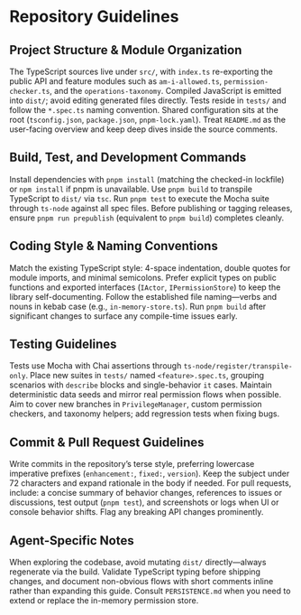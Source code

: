 # Repository Guidelines

## Project Structure & Module Organization
The TypeScript sources live under `src/`, with `index.ts` re-exporting the public API and feature modules such as `am-i-allowed.ts`, `permission-checker.ts`, and the `operations-taxonomy`. Compiled JavaScript is emitted into `dist/`; avoid editing generated files directly. Tests reside in `tests/` and follow the `*.spec.ts` naming convention. Shared configuration sits at the root (`tsconfig.json`, `package.json`, `pnpm-lock.yaml`). Treat `README.md` as the user-facing overview and keep deep dives inside the source comments.

## Build, Test, and Development Commands
Install dependencies with `pnpm install` (matching the checked-in lockfile) or `npm install` if pnpm is unavailable. Use `pnpm build` to transpile TypeScript to `dist/` via `tsc`. Run `pnpm test` to execute the Mocha suite through `ts-node` against all spec files. Before publishing or tagging releases, ensure `pnpm run prepublish` (equivalent to `pnpm build`) completes cleanly.

## Coding Style & Naming Conventions
Match the existing TypeScript style: 4-space indentation, double quotes for module imports, and minimal semicolons. Prefer explicit types on public functions and exported interfaces (`IActor`, `IPermissionStore`) to keep the library self-documenting. Follow the established file naming—verbs and nouns in kebab case (e.g., `in-memory-store.ts`). Run `pnpm build` after significant changes to surface any compile-time issues early.

## Testing Guidelines
Tests use Mocha with Chai assertions through `ts-node/register/transpile-only`. Place new suites in `tests/` named `<feature>.spec.ts`, grouping scenarios with `describe` blocks and single-behavior `it` cases. Maintain deterministic data seeds and mirror real permission flows when possible. Aim to cover new branches in `PrivilegeManager`, custom permission checkers, and taxonomy helpers; add regression tests when fixing bugs.

## Commit & Pull Request Guidelines
Write commits in the repository’s terse style, preferring lowercase imperative prefixes (`enhancement:`, `fixed:`, `version`). Keep the subject under 72 characters and expand rationale in the body if needed. For pull requests, include: a concise summary of behavior changes, references to issues or discussions, test output (`pnpm test`), and screenshots or logs when UI or console behavior shifts. Flag any breaking API changes prominently.

## Agent-Specific Notes
When exploring the codebase, avoid mutating `dist/` directly—always regenerate via the build. Validate TypeScript typing before shipping changes, and document non-obvious flows with short comments inline rather than expanding this guide.
Consult `PERSISTENCE.md` when you need to extend or replace the in-memory permission store.
